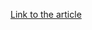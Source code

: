 [Link to the article](https://www.uptycs.com/blog/cryptocurrency-entities-at-risk-threat-actor-uses-parallax-rat-for-infiltration)
